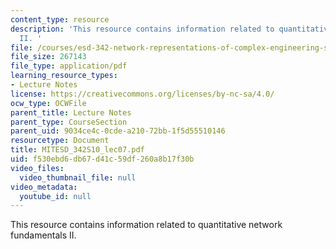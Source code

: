 ```yaml
---
content_type: resource
description: 'This resource contains information related to quantitative network fundamentals
  II. '
file: /courses/esd-342-network-representations-of-complex-engineering-systems-spring-2010/f530ebd6db67d41c59df260a8b17f30b_MITESD_342S10_lec07.pdf
file_size: 267143
file_type: application/pdf
learning_resource_types:
- Lecture Notes
license: https://creativecommons.org/licenses/by-nc-sa/4.0/
ocw_type: OCWFile
parent_title: Lecture Notes
parent_type: CourseSection
parent_uid: 9034ce4c-0cde-a210-72bb-1f5d55510146
resourcetype: Document
title: MITESD_342S10_lec07.pdf
uid: f530ebd6-db67-d41c-59df-260a8b17f30b
video_files:
  video_thumbnail_file: null
video_metadata:
  youtube_id: null
---
```

This resource contains information related to quantitative network fundamentals II. 